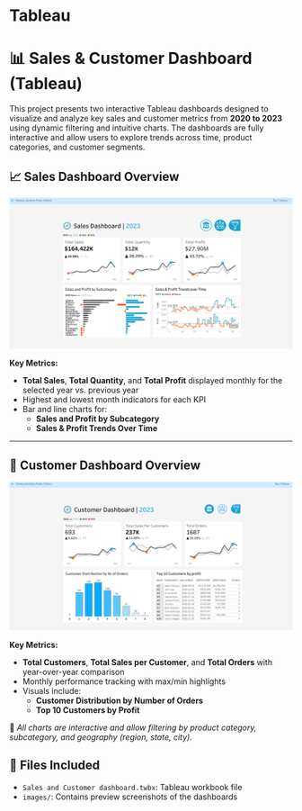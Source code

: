 # Tableau

# 📊 Sales & Customer Dashboard (Tableau)

This project presents two interactive Tableau dashboards designed to visualize and analyze key sales and customer metrics from **2020 to 2023** using dynamic filtering and intuitive charts. The dashboards are fully interactive and allow users to explore trends across time, product categories, and customer segments.



## 📈 Sales Dashboard Overview

![Sales Dashboard](images/dashboard-preview1.png)

**Key Metrics:**
- **Total Sales**, **Total Quantity**, and **Total Profit** displayed monthly for the selected year vs. previous year
- Highest and lowest month indicators for each KPI
- Bar and line charts for:
  - **Sales and Profit by Subcategory**
  - **Sales & Profit Trends Over Time**

---

## 👥 Customer Dashboard Overview

![Customer Dashboard](images/dashboard-preview2.png)

**Key Metrics:**
- **Total Customers**, **Total Sales per Customer**, and **Total Orders** with year-over-year comparison
- Monthly performance tracking with max/min highlights
- Visuals include:
  - **Customer Distribution by Number of Orders**
  - **Top 10 Customers by Profit**
    
📌 *All charts are interactive and allow filtering by product category, subcategory, and geography (region, state, city).*


## 📁 Files Included
- `Sales and Customer dashboard.twbx`: Tableau workbook file
- `images/`: Contains preview screenshots of the dashboards
